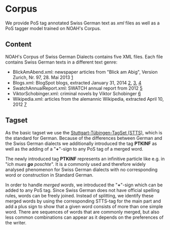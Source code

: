 # Corpus

We provide PoS tag annotated Swiss German text as _xml_ files as well as a PoS tagger model trained on NOAH's Corpus.


## Content

NOAH's Corpus of Swiss German Dialects contains five XML files. Each file contains Swiss German texts in a different text genre:

- BlickAmAbend.xml: newspaper articles from "Blick am Abig", Version Zurich, Nr. 97, 28. Mai 2013 [1](http://epaper.blick.ch/webreader/baa/download/?doc=BAA280513ZH)
- Blogs.xml: BlogSpot blogs, extracted January 31, 2014 [2](http://alessandrainitaly.blogspot.ch/), [3](http://alinesabroad.blogspot.ch/), [4](http://anitainmexico.blogspot.ch/) 
- SwatchAnnualReport.xml: SWATCH annual report from 2012 [5](http://www.forum-helveticum.ch/logicio/client/forumhelveticum/file/news/SwatchJahresbericht2012.pdf) 
- ViktorSchobinger.xml: criminal novels by Viktor Schobinger [6](http://www.zuerituetsch.ch/) 
- Wikipedia.xml: articles from the alemannic Wikipedia, extracted April 10, 2012 [7](http://als.wikipedia.org)



## Tagset

As the basic tagset we use the [Stuttgart-Tübingen-TagSet (STTS)](http://www.ims.uni-stuttgart.de/forschung/ressourcen/lexika/TagSets/stts-table.html), which is the standard for German. Because of the differences between German and the Swiss German dialects we additionally introduced the tag **PTKINF** as well as the adding of a "**+**"-sign to any PoS tag of a merged word.

The newly introduced tag **PTKINF** represents an infinitive particle like e.g. in "_ich mues **go** poschte_". It is a commonly used and therefore widely analysed phenomenon for Swiss German dialects with no corresponding word or construction in Standard German. 

In order to handle *merged words*, we introduced the "**+**"-sign which can be added to any PoS tag. Since Swiss German does not have official spelling rules, words can be freely joined. Instead of splitting, we identify these merged words by using the corresponding STTS-tag for the main part and add a plus sign to show that a given word consists of more than one simple word. There are sequences of words that are commonly merged, but also less common combinations can appear as it depends on the preferences of the writer.